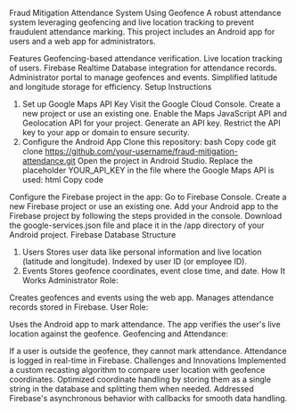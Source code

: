 Fraud Mitigation Attendance System Using Geofence
A robust attendance system leveraging geofencing and live location tracking to prevent fraudulent attendance marking. This project includes an Android app for users and a web app for administrators.

Features
Geofencing-based attendance verification.
Live location tracking of users.
Firebase Realtime Database integration for attendance records.
Administrator portal to manage geofences and events.
Simplified latitude and longitude storage for efficiency.
Setup Instructions
1. Set up Google Maps API Key
Visit the Google Cloud Console.
Create a new project or use an existing one.
Enable the Maps JavaScript API and Geolocation API for your project.
Generate an API key.
Restrict the API key to your app or domain to ensure security.
2. Configure the Android App
Clone this repository:
bash
Copy code
git clone https://github.com/your-username/fraud-mitigation-attendance.git
Open the project in Android Studio.
Replace the placeholder YOUR_API_KEY in the file where the Google Maps API is used:
html
Copy code
<script src="https://maps.googleapis.com/maps/api/js?key=YOUR_API_KEY&libraries=drawing"></script>
Configure the Firebase project in the app:
Go to Firebase Console.
Create a new Firebase project or use an existing one.
Add your Android app to the Firebase project by following the steps provided in the console.
Download the google-services.json file and place it in the /app directory of your Android project.
Firebase Database Structure
1. Users
Stores user data like personal information and live location (latitude and longitude).
Indexed by user ID (or employee ID).
2. Events
Stores geofence coordinates, event close time, and date.
How It Works
Administrator Role:

Creates geofences and events using the web app.
Manages attendance records stored in Firebase.
User Role:

Uses the Android app to mark attendance.
The app verifies the user's live location against the geofence.
Geofencing and Attendance:

If a user is outside the geofence, they cannot mark attendance.
Attendance is logged in real-time in Firebase.
Challenges and Innovations
Implemented a custom recasting algorithm to compare user location with geofence coordinates.
Optimized coordinate handling by storing them as a single string in the database and splitting them when needed.
Addressed Firebase's asynchronous behavior with callbacks for smooth data handling.
